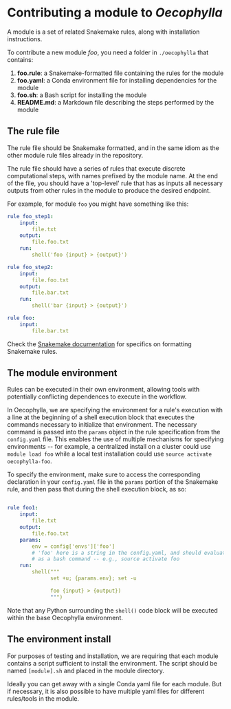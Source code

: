 # Contributing a module to *Oecophylla*

A module is a set of related Snakemake rules, along with installation 
instructions. 

To contribute a new module *foo*, you need a folder in `./oecophylla` that 
contains:

 1. **foo.rule**: a Snakemake-formatted file containing the rules for the module
 2. **foo.yaml**: a Conda environment file for installing dependencies for the module
 3. **foo.sh**: a Bash script for installing the module
 4. **README.md**: a Markdown file describing the steps performed by the module

## The rule file

The rule file should be Snakemake formatted, and in the same idiom as the other
module rule files already in the repository. 

The rule file should have a series of rules that execute discrete computational 
steps, with names prefixed by the module name. At the end of the file, you 
should have a 'top-level' rule that has as inputs all necessary outputs from 
other rules in the module to produce the desired endpoint. 

For example, for module `foo` you might have something like this:

```yaml
rule foo_step1:
    input:
        file.txt
    output:
        file.foo.txt
    run:
        shell('foo {input} > {output}')

rule foo_step2:
    input: 
        file.foo.txt
    output:
        file.bar.txt
    run:
        shell('bar {input} > {output}')

rule foo:
    input:
        file.bar.txt
```

Check the [Snakemake documentation](http://snakemake.readthedocs.io) for 
specifics on formatting Snakemake rules.


## The module environment

Rules can be executed in their own environment, allowing tools with potentially
conflicting dependences to execute in the workflow.

In Oecophylla, we are specifying the environment for a rule's execution with
a line at the beginning of a shell execution block that executes the commands
necessary to initialize that environment. The necessary command is passed into
the `params` object in the rule specification from the `config.yaml` file.
This enables the use of multiple mechanisms for specifying environments -- for
example, a centralized install on a cluster could use `module load foo` while
a local test installation could use `source activate oecophylla-foo`. 

To specify the environment, make sure to access the corresponding declaration
in your `config.yaml` file in the `params` portion of the Snakemake rule, and
then pass that during the shell execution block, as so:

```yaml

rule foo1:
    input:
        file.txt
    output:
        file.foo.txt
    params:
        env = config['envs']['foo']
        # 'foo' here is a string in the config.yaml, and should evaluate
        # as a bash command -- e.g., source activate foo
    run:
        shell("""
              set +u; {params.env}; set -u

              foo {input} > {output})
              """)
```

Note that any Python surrounding the `shell()` code block will be executed
within the base Oecophylla environment. 


## The environment install

For purposes of testing and installation, we are requiring that each module
contains a script sufficient to install the environment. The script should be
named `[module].sh` and placed in the module directory. 

Ideally you can get away with a single Conda yaml file for each module. But if
necessary, it is also possible to have multiple yaml files for different
rules/tools in the module.
